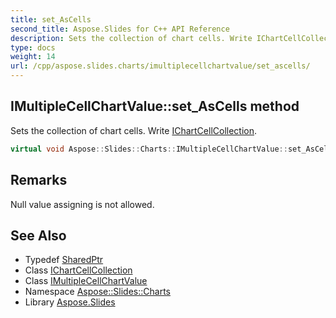 ```yaml
---
title: set_AsCells
second_title: Aspose.Slides for C++ API Reference
description: Sets the collection of chart cells. Write IChartCellCollection.
type: docs
weight: 14
url: /cpp/aspose.slides.charts/imultiplecellchartvalue/set_ascells/
---
```

## IMultipleCellChartValue::set_AsCells method


Sets the collection of chart cells. Write [IChartCellCollection](../../ichartcellcollection/).

```cpp
virtual void Aspose::Slides::Charts::IMultipleCellChartValue::set_AsCells(System::SharedPtr<IChartCellCollection> value)=0
```

## Remarks


Null value assigning is not allowed. 
## See Also

* Typedef [SharedPtr](../../../system/sharedptr/)
* Class [IChartCellCollection](../../ichartcellcollection/)
* Class [IMultipleCellChartValue](../)
* Namespace [Aspose::Slides::Charts](../../)
* Library [Aspose.Slides](../../../)
